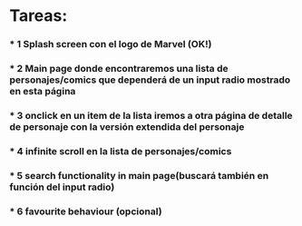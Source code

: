 # Tareas:
### * 1 Splash screen con el logo de Marvel (OK!)
### * 2 Main page donde encontraremos una lista de personajes/comics que dependerá de un input radio mostrado en esta página
### * 3 onclick en un item de la lista iremos a otra página de detalle de personaje con la versión extendida del personaje
### * 4 infinite scroll en la lista de personajes/comics
### * 5 search functionality in main page(buscará también en función del input radio)
### * 6 favourite behaviour (opcional)
